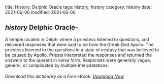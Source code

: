 title: History: Delphic Oracle
tags: history, history
category: history
date: 2021-06-06
modified: 2021-06-06

## _history_  Delphic Oracle-
A temple located in Delphi where a priestess
listened to questions, and delivered responses that were said to be
from the Greek God Apollo.   The priestess listened to the questions
in a state of ecstasy that was believed to be caused by Apollo.
Priests interpreted the responses and returned the answers to the
querent in verse form.  Responses were generally vague, general, or
complicated by multiple interpretations.


###### Download *this* dictionary as a Free eBook: [Download Now]({static}static/SerfHistoryDictionary.pdf)

